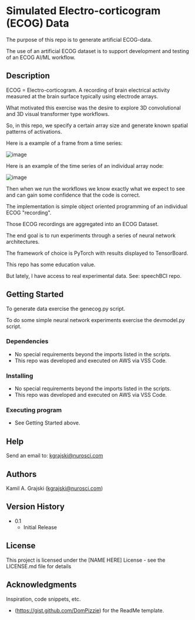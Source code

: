# Simulated Electro-corticogram (ECOG) Data

The purpose of this repo is to generate artificial ECOG-data.

The use of an artificial ECOG dataset is to support development and testing of an ECOG AI/ML workflow.

## Description

ECOG = Electro-corticogram.  A recording of brain electrical activity measured at the brain surface typically using electrode arrays.

What motivated this exercise was the desire to explore 3D convolutional and 3D visual transformer type workflows.

So, in this repo, we specify a certain array size and generate known spatial patterns of activations.

Here is a example of a frame from a time series:

![image](https://github.com/user-attachments/assets/fb9847f0-03c8-4471-b6ec-65f4ae12de2a)

Here is an example of the time series of an individual array node:

![image](https://github.com/user-attachments/assets/f66627c7-1e82-4d35-93c7-8224bbe0ef80)

Then when we run the workflows we know exactly what we expect to see and can gain some confidence that the code is correct.

The implementation is simple object oriented programming of an individual ECOG "recording".

Those ECOG recordings are aggregated into an ECOG Dataset.

The end goal is to run experiments through a series of neural network architectures.

The framework of choice is PyTorch with results displayed to TensorBoard.

This repo has some education value.

But lately, I have access to real experimental data. See: speechBCI repo.

## Getting Started

To generate data exercise the genecog.py script.

To do some simple neural network experiments exercise the devmodel.py script.

### Dependencies

* No special requirements beyond the imports listed in the scripts.
* This repo was developed and executed on AWS via VSS Code.

### Installing

* No special requirements beyond the imports listed in the scripts.
* This repo was developed and executed on AWS via VSS Code.

### Executing program

* See Getting Started above.

## Help

Send an email to: kgrajski@nurosci.com

## Authors

Kamil A. Grajski (kgrajski@nurosci.com)

## Version History

* 0.1
    * Initial Release

## License

This project is licensed under the [NAME HERE] License - see the LICENSE.md file for details

## Acknowledgments

Inspiration, code snippets, etc.
* (https://gist.github.com/DomPizzie) for the ReadMe template.
